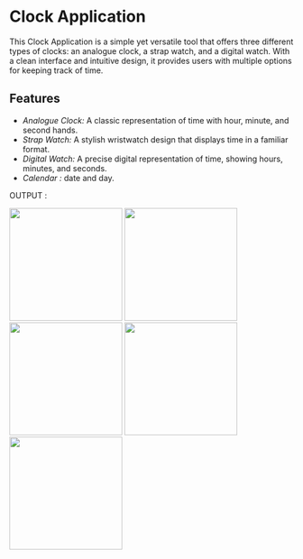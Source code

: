 # Clock Application

This Clock Application is a simple yet versatile tool that offers three different types of clocks: an analogue clock, a strap watch, and a digital watch. With a clean interface and intuitive design, it provides users with multiple options for keeping track of time.

## Features

- *Analogue Clock:* A classic representation of time with hour, minute, and second hands.
- *Strap Watch:* A stylish wristwatch design that displays time in a familiar format.
- *Digital Watch:* A precise digital representation of time, showing hours, minutes, and seconds.
- *Calendar  :* date and day.


OUTPUT :

<img src= "https://github.com/KRISHA-SALIYA/Clock_App/assets/149802459/a8e637a3-dbc7-4f22-b94d-69d19f275262" width="200px">

<img src= "https://github.com/KRISHA-SALIYA/Clock_App/assets/149802459/5c3f4832-b08d-4c47-8d1d-96f64d5ad473" width="200px">


<img src= "https://github.com/KRISHA-SALIYA/Clock_App/assets/149802459/9773104d-a754-46e7-8173-2ea5615a8abb" width="200px">


<img src= "https://github.com/KRISHA-SALIYA/Clock_App/assets/149802459/29a7ff28-df63-4dd0-8de1-4601da6fe23c" width="200px">


<img src= "https://github.com/KRISHA-SALIYA/Clock_App/assets/149802459/aa82bb25-1fe6-4b39-8ab3-5d3e60c83d92" width="200px">
